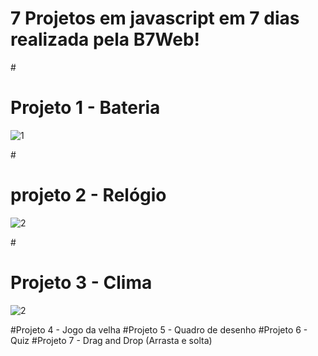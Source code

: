 <h1><strong>7 Projetos em javascript em 7 dias realizada pela B7Web!</h1></strong>


#<h1>Projeto 1 - Bateria</h1>
![1](https://user-images.githubusercontent.com/63603331/137951641-973c5450-1121-4e96-b0d9-dec6c13fab22.PNG)

#<h1>projeto 2 - Relógio</h1>
![2](https://user-images.githubusercontent.com/63603331/137951695-13fb03cf-728b-4ece-b254-321de6f7f08c.PNG)

#<h1>Projeto 3 - Clima</h1>
![2](https://user-images.githubusercontent.com/63603331/137962284-18c8b625-99aa-4b61-909f-31fd086ce4f9.PNG)


#Projeto 4 - Jogo da velha
#Projeto 5 - Quadro de desenho
#Projeto 6 - Quiz
#Projeto 7 - Drag and Drop (Arrasta e solta)
